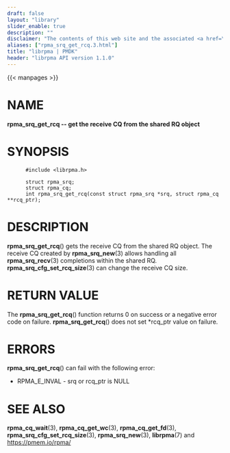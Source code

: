 ```yaml
---
draft: false
layout: "library"
slider_enable: true
description: ""
disclaimer: "The contents of this web site and the associated <a href=\"https://github.com/pmem\">GitHub repositories</a> are BSD-licensed open source."
aliases: ["rpma_srq_get_rcq.3.html"]
title: "librpma | PMDK"
header: "librpma API version 1.1.0"
---
```

{{< manpages >}}

[comment]: <> (SPDX-License-Identifier: BSD-3-Clause)
[comment]: <> (Copyright 2020-2023, Intel Corporation)

# NAME

**rpma_srq_get_rcq \-- get the receive CQ from the shared RQ object**

# SYNOPSIS

          #include <librpma.h>

          struct rpma_srq;
          struct rpma_cq;
          int rpma_srq_get_rcq(const struct rpma_srq *srq, struct rpma_cq **rcq_ptr);

# DESCRIPTION

**rpma_srq_get_rcq**() gets the receive CQ from the shared RQ object.
The receive CQ created by **rpma_srq_new**(3) allows handling all
**rpma_srq_recv**(3) completions within the shared RQ.
**rpma_srq_cfg_set_rcq_size**(3) can change the receive CQ size.

# RETURN VALUE

The **rpma_srq_get_rcq**() function returns 0 on success or a negative
error code on failure. **rpma_srq_get_rcq**() does not set \*rcq_ptr
value on failure.

# ERRORS

**rpma_srq_get_rcq**() can fail with the following error:

-   RPMA_E\_INVAL - srq or rcq_ptr is NULL

# SEE ALSO

**rpma_cq_wait**(3), **rpma_cq_get_wc**(3), **rpma_cq_get_fd**(3),
**rpma_srq_cfg_set_rcq_size**(3), **rpma_srq_new**(3), **librpma**(7)
and https://pmem.io/rpma/
